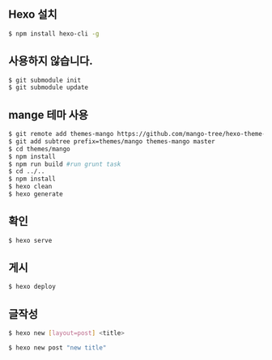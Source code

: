 ## Hexo 설치

```bash
$ npm install hexo-cli -g
```

## 사용하지 않습니다.

```bash
$ git submodule init
$ git submodule update
```

## mange 테마 사용

```bash
$ git remote add themes-mango https://github.com/mango-tree/hexo-theme-mango.git
$ git add subtree prefix=themes/mango themes-mango master
$ cd themes/mango
$ npm install
$ npm run build #run grunt task
$ cd ../..
$ npm install
$ hexo clean
$ hexo generate
```

## 확인

```bash
$ hexo serve
```

## 게시

```bash
$ hexo deploy
```

## 글작성

```bash
$ hexo new [layout=post] <title>
```

```bash
$ hexo new post "new title"
```

